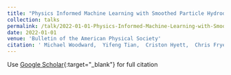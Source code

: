 ```yaml
---
title: "Physics Informed Machine Learning with Smoothed Particle Hydrodynamics: Compressiblity and Shocks"
collection: talks
permalink: /talk/2022-01-01-Physics-Informed-Machine-Learning-with-Smoothed-Particle-Hydrodynamics-Compressiblity-and-Shocks
date: 2022-01-01
venue: 'Bulletin of the American Physical Society'
citation: ' Michael Woodward,  Yifeng Tian,  Criston Hyett,  Chris Fryer,  Daniel Livescu,  Mikhail Stepanov,  Michael Chertkov, &quot;Physics Informed Machine Learning with Smoothed Particle Hydrodynamics: Compressiblity and Shocks.&quot; Bulletin of the American Physical Society, 2022.'
---
```

Use [Google Scholar](https://scholar.google.com/scholar?q=Physics+Informed+Machine+Learning+with+Smoothed+Particle+Hydrodynamics:+Compressiblity+and+Shocks){:target="_blank"} for full citation